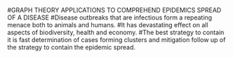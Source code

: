 #GRAPH THEORY APPLICATIONS TO COMPREHEND EPIDEMICS SPREAD OF A DISEASE
#Disease outbreaks that are infectious form a repeating menace both to animals and humans.
#It has devastating effect on all aspects of biodiversity, health and economy.
#The best strategy to contain it is fast determination of cases forming clusters and mitigation follow up of the strategy to contain the epidemic spread.
